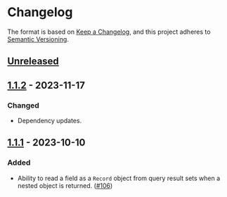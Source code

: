 # Changelog

The format is based on [Keep a Changelog](https://keepachangelog.com/en/1.1.0/), and this project adheres to
[Semantic Versioning](https://semver.org/spec/v2.0.0.html).

## [Unreleased]


## [1.1.2] - 2023-11-17

### Changed

- Dependency updates.

## [1.1.1] - 2023-10-10

### Added

- Ability to read a field as a `Record` object from query result sets when a nested object is returned. ([#106](https://github.com/forcedotcom/sf-fx-sdk-java/pull/106))

[unreleased]: https://github.com/forcedotcom/sf-fx-sdk-java/compare/v1.1.2...HEAD
[1.1.2]: https://github.com/forcedotcom/sf-fx-sdk-java/compare/v1.1.1...v1.1.2
[1.1.1]: https://github.com/forcedotcom/sf-fx-sdk-java/compare/v1.1.0...v1.1.1
